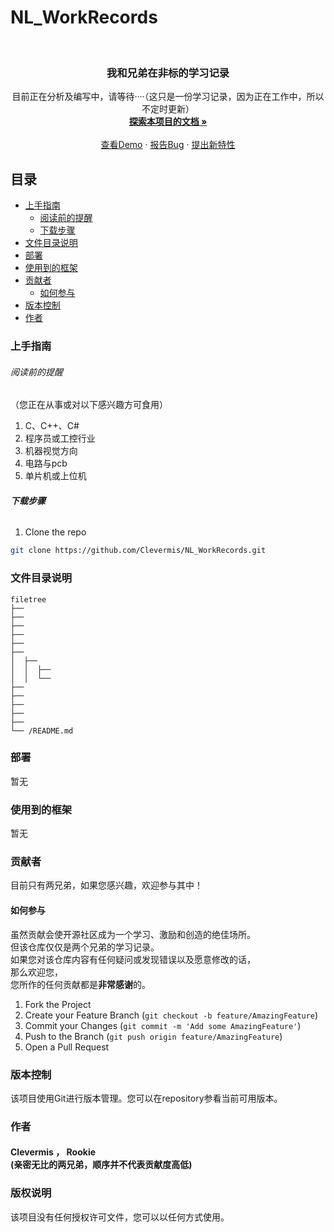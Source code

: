 # NL_WorkRecords


<br />

<p align="center">
  <a href="https://github.com/shaojintian/Best_README_template/">
  </a>

  <h3 align="center">我和兄弟在非标的学习记录</h3>
  <p align="center">
    目前正在分析及编写中，请等待····（这只是一份学习记录，因为正在工作中，所以不定时更新）
    <br />
    <a href="https://github.com/Clevermis/NL_WorkRecords"><strong>探索本项目的文档 »</strong></a>
    <br />
    <br />
    <a href="https://github.com/Clevermis/NL_WorkRecords">查看Demo</a>
    ·
    <a href="https://github.com/Clevermis/NL_WorkRecords/issues">报告Bug</a>
    ·
    <a href="https://github.com/Clevermis/NL_WorkRecords/issues">提出新特性</a>
  </p>

</p>


 
## 目录

- [上手指南](#上手指南)
  - [阅读前的提醒](#阅读前的提醒)
  - [下载步骤](#下载步骤)
- [文件目录说明](#文件目录说明)
- [部署](#部署)
- [使用到的框架](#使用到的框架)
- [贡献者](#贡献者)
  - [如何参与](#如何参与)
- [版本控制](#版本控制)
- [作者](#作者)

### 上手指南

###### 阅读前的提醒
（您正在从事或对以下感兴趣方可食用）

1. C、C++、C#
2. 程序员或工控行业
3. 机器视觉方向
4. 电路与pcb
5. 单片机或上位机


###### **下载步骤**

1. Clone the repo

```sh
git clone https://github.com/Clevermis/NL_WorkRecords.git
```

### 文件目录说明

```
filetree 
├── 
├── 
├── 
├── 
├── 
├── 
│  ├── 
│  │  ├── 
│  │  └── 
├── 
├── 
├── 
├── 
├── 
└── /README.md

```


### 部署

暂无

### 使用到的框架

暂无

### 贡献者

目前只有两兄弟，如果您感兴趣，欢迎参与其中！

#### 如何参与

虽然贡献会使开源社区成为一个学习、激励和创造的绝佳场所。<br/>
但该仓库仅仅是两个兄弟的学习记录。<br/>
如果您对该仓库内容有任何疑问或发现错误以及愿意修改的话，<br/>
那么欢迎您，<br/>
您所作的任何贡献都是**非常感谢**的。


1. Fork the Project
2. Create your Feature Branch (`git checkout -b feature/AmazingFeature`)
3. Commit your Changes (`git commit -m 'Add some AmazingFeature'`)
4. Push to the Branch (`git push origin feature/AmazingFeature`)
5. Open a Pull Request



### 版本控制

该项目使用Git进行版本管理。您可以在repository参看当前可用版本。

### 作者

#### Clevermis  ，  Rookie <br> (亲密无比的两兄弟，顺序并不代表贡献度高低)



### 版权说明

该项目没有任何授权许可文件，您可以以任何方式使用。


